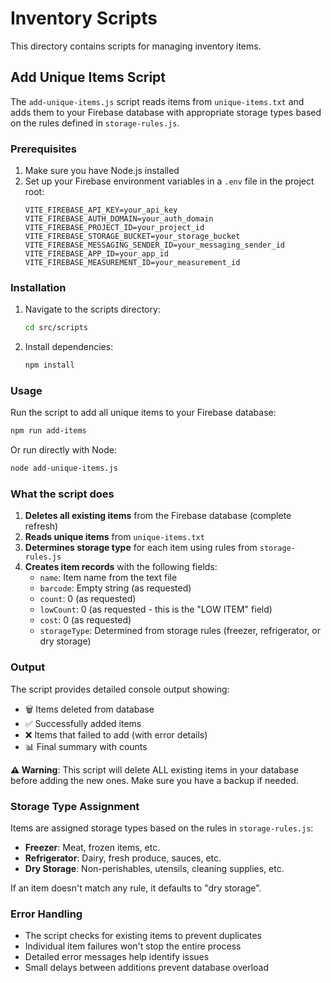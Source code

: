 # Inventory Scripts

This directory contains scripts for managing inventory items.

## Add Unique Items Script

The `add-unique-items.js` script reads items from `unique-items.txt` and adds them to your Firebase database with appropriate storage types based on the rules defined in `storage-rules.js`.

### Prerequisites

1. Make sure you have Node.js installed
2. Set up your Firebase environment variables in a `.env` file in the project root:
   ```
   VITE_FIREBASE_API_KEY=your_api_key
   VITE_FIREBASE_AUTH_DOMAIN=your_auth_domain
   VITE_FIREBASE_PROJECT_ID=your_project_id
   VITE_FIREBASE_STORAGE_BUCKET=your_storage_bucket
   VITE_FIREBASE_MESSAGING_SENDER_ID=your_messaging_sender_id
   VITE_FIREBASE_APP_ID=your_app_id
   VITE_FIREBASE_MEASUREMENT_ID=your_measurement_id
   ```

### Installation

1. Navigate to the scripts directory:
   ```bash
   cd src/scripts
   ```

2. Install dependencies:
   ```bash
   npm install
   ```

### Usage

Run the script to add all unique items to your Firebase database:

```bash
npm run add-items
```

Or run directly with Node:

```bash
node add-unique-items.js
```

### What the script does

1. **Deletes all existing items** from the Firebase database (complete refresh)
2. **Reads unique items** from `unique-items.txt`
3. **Determines storage type** for each item using rules from `storage-rules.js`
4. **Creates item records** with the following fields:
   - `name`: Item name from the text file
   - `barcode`: Empty string (as requested)
   - `count`: 0 (as requested)
   - `lowCount`: 0 (as requested - this is the "LOW ITEM" field)
   - `cost`: 0 (as requested)
   - `storageType`: Determined from storage rules (freezer, refrigerator, or dry storage)

### Output

The script provides detailed console output showing:
- 🗑️ Items deleted from database
- ✅ Successfully added items
- ❌ Items that failed to add (with error details)
- 📊 Final summary with counts

**⚠️ Warning**: This script will delete ALL existing items in your database before adding the new ones. Make sure you have a backup if needed.

### Storage Type Assignment

Items are assigned storage types based on the rules in `storage-rules.js`:
- **Freezer**: Meat, frozen items, etc.
- **Refrigerator**: Dairy, fresh produce, sauces, etc.
- **Dry Storage**: Non-perishables, utensils, cleaning supplies, etc.

If an item doesn't match any rule, it defaults to "dry storage".

### Error Handling

- The script checks for existing items to prevent duplicates
- Individual item failures won't stop the entire process
- Detailed error messages help identify issues
- Small delays between additions prevent database overload